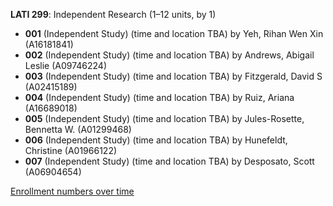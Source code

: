 **LATI 299**: Independent Research (1–12 units, by 1)

- **001** (Independent Study) (time and location TBA) by Yeh, Rihan Wen Xin (A16181841)
- **002** (Independent Study) (time and location TBA) by Andrews, Abigail Leslie (A09746224)
- **003** (Independent Study) (time and location TBA) by Fitzgerald, David S (A02415189)
- **004** (Independent Study) (time and location TBA) by Ruiz, Ariana (A16689018)
- **005** (Independent Study) (time and location TBA) by Jules-Rosette, Bennetta W. (A01299468)
- **006** (Independent Study) (time and location TBA) by Hunefeldt, Christine (A01966122)
- **007** (Independent Study) (time and location TBA) by Desposato, Scott (A06904654)

[Enrollment numbers over time](./LATI299.tsv)
